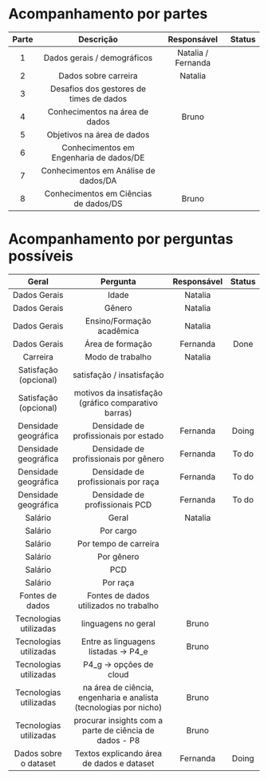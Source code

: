 # Acompanhamento por partes

| Parte |                   Descrição              |   Responsável      | Status |
|:-----:|:----------------------------------------:|:-------------:     |:------:|
| 1     | Dados gerais / demográficos              | Natalia / Fernanda |        |
| 2     | Dados sobre carreira                     | Natalia            |        |
| 3     | Desafios dos gestores de  times de dados |                    |        |
| 4     |  Conhecimentos na área de  dados         | Bruno              |        |
| 5     |  Objetivos na área de dados              |                    |        |
| 6     | Conhecimentos em Engenharia de  dados/DE |                    |        |
| 7     | Conhecimentos em Análise de  dados/DA    |                    |        |
| 8     | Conhecimentos em Ciências de  dados/DS   | Bruno              |        |

# Acompanhamento por perguntas possíveis

|          Geral         |                              Pergunta                             |   Responsável | Status |
|:----------------------:|:-----------------------------------------------------------------:|:-------------:|:------:|
| Dados Gerais           | Idade                                                             | Natalia       |        |
| Dados Gerais           | Gênero                                                            | Natalia       |        |
| Dados Gerais           | Ensino/Formação acadêmica                                         | Natalia       |        |
| Dados Gerais           | Área de formação                                                  | Fernanda      | Done   |
| Carreira               | Modo de trabalho                                                  | Natalia       |        |
| Satisfação  (opcional) | satisfação / insatisfação                                         |               |        |
| Satisfação  (opcional) | motivos da insatisfação  (gráfico comparativo barras)             |               |        |
| Densidade geográfica   | Densidade de profissionais por estado                             | Fernanda      | Doing  |
| Densidade geográfica   | Densidade de profissionais por gênero                             | Fernanda      | To do  |
| Densidade geográfica   | Densidade de profissionais por raça                               | Fernanda      | To do  |
| Densidade geográfica   | Densidade de profissionais PCD                                    | Fernanda      | To do  |
| Salário                | Geral                                                             | Natalia       |        |
| Salário                | Por cargo                                                         |               |        |
| Salário                | Por tempo de carreira                                             |               |        |
| Salário                | Por gênero                                                        |               |        |
| Salário                | PCD                                                               |               |        |
| Salário                | Por raça                                                          |               |        |
| Fontes de dados        | Fontes de dados utilizados no trabalho                            |               |        |
| Tecnologias utilizadas | linguagens no geral                                               | Bruno         |        |
| Tecnologias utilizadas | Entre as linguagens listadas -> P4_e                              | Bruno         |        |
| Tecnologias utilizadas | P4_g -> opções de cloud                                           |               |        |
| Tecnologias utilizadas | na área de ciência, engenharia e analista (tecnologias por nicho) | Bruno         |        |
| Tecnologias utilizadas | procurar insights com a parte de ciência de dados - P8            | Bruno         |        |
| Dados sobre o dataset  | Textos explicando área de dados e dataset                         | Fernanda      | Doing  |
